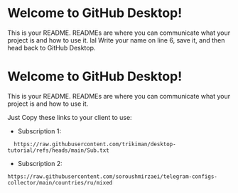 # Welcome to GitHub Desktop!

This is your README. READMEs are where you can communicate what your project is and how to use it.
lal
Write your name on line 6, save it, and then head back to GitHub Desktop.

# Welcome to GitHub Desktop!

This is your README. READMEs are where you can communicate what your project is and how to use it.

Just Copy these links to your client to use:



- Subscription 1:
```
  https://raw.githubusercontent.com/trikiman/desktop-tutorial/refs/heads/main/Sub.txt
```

- Subscription 2: 
```
https://raw.githubusercontent.com/soroushmirzaei/telegram-configs-collector/main/countries/ru/mixed
```

